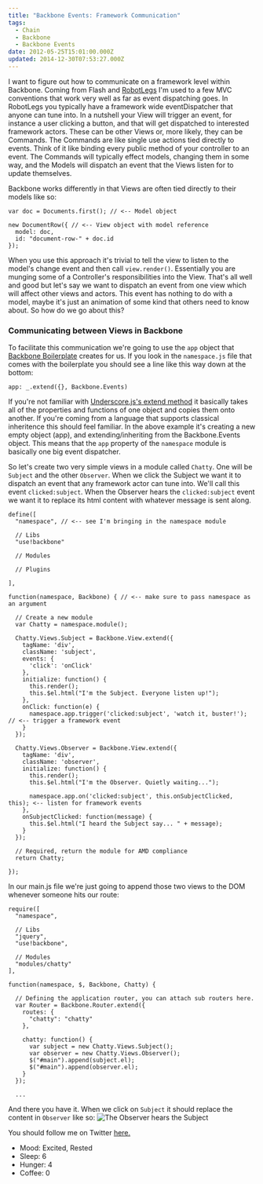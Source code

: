 ```yaml
---
title: "Backbone Events: Framework Communication"
tags:
  - Chain
  - Backbone
  - Backbone Events
date: 2012-05-25T15:01:00.000Z
updated: 2014-12-30T07:53:27.000Z
---
```


I want to figure out how to communicate on a framework level within Backbone. Coming from Flash and [RobotLegs](http://www.robotlegs.org/) I'm used to a few MVC conventions that work very well as far as event dispatching goes. In RobotLegs you typically have a framework wide eventDispatcher that anyone can tune into. In a nutshell your View will trigger an event, for instance a user clicking a button, and that will get dispatched to interested framework actors. These can be other Views or, more likely, they can be Commands. The Commands are like single use actions tied directly to events. Think of it like binding every public method of your controller to an event. The Commands will typically effect models, changing them in some way, and the Models will dispatch an event that the Views listen for to update themselves.

Backbone works differently in that Views are often tied directly to their models like so:

    var doc = Documents.first(); // <-- Model object
    
    new DocumentRow({ // <-- View object with model reference
      model: doc,
      id: "document-row-" + doc.id
    });
    

When you use this approach it's trivial to tell the view to listen to the model's change event and then call `view.render()`. Essentially you are munging some of a Controller's responsibilities into the View. That's all well and good but let's say we want to dispatch an event from one view which will affect other views and actors. This event has nothing to do with a model, maybe it's just an animation of some kind that others need to know about. So how do we go about this?

### Communicating between Views in Backbone

To facilitate this communication we're going to use the `app` object that [Backbone Boilerplate](https://github.com/tbranyen/backbone-boilerplate) creates for us. If you look in the `namespace.js` file that comes with the boilerplate you should see a line like this way down at the bottom:

    app: _.extend({}, Backbone.Events)
    

If you're not familiar with [Underscore.js's extend method](http://underscorejs.org/#extend) it basically takes all of the properties and functions of one object and copies them onto another. If you're coming from a language that supports classical inheritence this should feel familiar. In the above example it's creating a new empty object (app), and extending/inheriting from the Backbone.Events object. This means that the `app` property of the `namespace` module is basically one big event dispatcher.

So let's create two very simple views in a module called `Chatty`. One will be `Subject` and the other `Observer`. When we click the Subject we want it to dispatch an event that any framework actor can tune into. We'll call this event `clicked:subject`. When the Observer hears the `clicked:subject` event we want it to replace its html content with whatever message is sent along.

    define([
      "namespace", // <-- see I'm bringing in the namespace module
    
      // Libs
      "use!backbone"
    
      // Modules
    
      // Plugins
      
    ],
    
    function(namespace, Backbone) { // <-- make sure to pass namespace as an argument
    
      // Create a new module
      var Chatty = namespace.module();
    
      Chatty.Views.Subject = Backbone.View.extend({
        tagName: 'div',
        className: 'subject',
        events: {
          'click': 'onClick'
        },
        initialize: function() {
          this.render();
          this.$el.html("I'm the Subject. Everyone listen up!");
        },
        onClick: function(e) {
          namespace.app.trigger('clicked:subject', 'watch it, buster!'); // <-- trigger a framework event
        }
      });
    
      Chatty.Views.Observer = Backbone.View.extend({
        tagName: 'div',
        className: 'observer',
        initialize: function() {
          this.render();
          this.$el.html("I'm the Observer. Quietly waiting...");
    
          namespace.app.on('clicked:subject', this.onSubjectClicked, this); <-- listen for framework events
        },
        onSubjectClicked: function(message) {
          this.$el.html("I heard the Subject say... " + message);
        }
      });
    
      // Required, return the module for AMD compliance
      return Chatty;
    
    });
    

In our main.js file we're just going to append those two views to the DOM whenever someone hits our route:

    require([
      "namespace",
    
      // Libs
      "jquery",
      "use!backbone",
    
      // Modules
      "modules/chatty"
    ],
    
    function(namespace, $, Backbone, Chatty) {
    
      // Defining the application router, you can attach sub routers here.
      var Router = Backbone.Router.extend({
        routes: {
          "chatty": "chatty"
        },
    
        chatty: function() {
          var subject = new Chatty.Views.Subject();
          var observer = new Chatty.Views.Observer();
          $("#main").append(subject.el);
          $("#main").append(observer.el);
        }
      });
    
      ...
    

And there you have it. When we click on `Subject` it should replace the content in `Observer` like so:
![The Observer hears the Subject](/images/2014/12/subject_observer.png)

You should follow me on Twitter [here.](http://twitter.com/rob_dodson)

- Mood: Excited, Rested
- Sleep: 6
- Hunger: 4
- Coffee: 0
